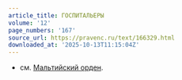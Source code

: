 ```yaml
---
article_title: ГОСПИТАЛЬЕРЫ
volume: '12'
page_numbers: '167'
source_url: https://pravenc.ru/text/166329.html
downloaded_at: '2025-10-13T11:15:04Z'
---
```


- см. [Мальтийский орден](<https://pravenc.ru/text/Мальтийский орден.html>).
